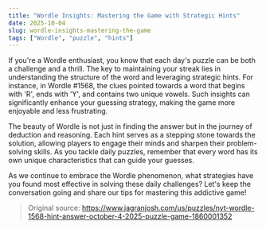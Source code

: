 ```yaml
---
title: "Wordle Insights: Mastering the Game with Strategic Hints"
date: 2025-10-04
slug: wordle-insights-mastering-the-game
tags: ["Wordle", "puzzle", "hints"]
---
```


If you're a Wordle enthusiast, you know that each day's puzzle can be both a challenge and a thrill. The key to maintaining your streak lies in understanding the structure of the word and leveraging strategic hints. For instance, in Wordle #1568, the clues pointed towards a word that begins with 'R', ends with 'Y', and contains two unique vowels. Such insights can significantly enhance your guessing strategy, making the game more enjoyable and less frustrating.

The beauty of Wordle is not just in finding the answer but in the journey of deduction and reasoning. Each hint serves as a stepping stone towards the solution, allowing players to engage their minds and sharpen their problem-solving skills. As you tackle daily puzzles, remember that every word has its own unique characteristics that can guide your guesses.

As we continue to embrace the Wordle phenomenon, what strategies have you found most effective in solving these daily challenges? Let's keep the conversation going and share our tips for mastering this addictive game!
> Original source: https://www.jagranjosh.com/us/puzzles/nyt-wordle-1568-hint-answer-october-4-2025-puzzle-game-1860001352